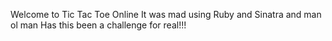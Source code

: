 Welcome to Tic Tac Toe Online It was mad using Ruby and Sinatra and man ol man Has this been a challenge for real!!!
